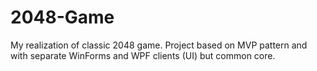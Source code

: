 # 2048-Game
My realization of classic 2048 game. Project based on MVP pattern and with separate WinForms and WPF clients (UI) but common core.
